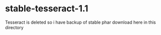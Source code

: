 # stable-tesseract-1.1
Tesseract is deleted so i have backup of stable phar
download here in this directory
